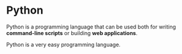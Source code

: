 # Python

Python is a programming language that can be used both for writing **command-line scripts** or building **web applications**.

Python is a very easy programming language.
